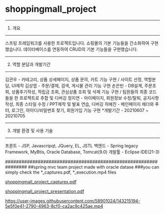 # shoppingmall_project

---------------------------------------------------------------
1. 개요
---------------------------------------------------------------
스프링 프레임워크를 사용한 프로젝트입니다. 쇼핑몰의 기본 기능들을 간소화하여 구현했습니다. 데이터베이스를 연동하여 CRUD의 기본 기능들을 구현했습니다.

---------------------------------------------------------------
2. 역할 분담과 개발기간
---------------------------------------------------------------
김관우 - 카테고리, 상품 상세페이지, 상품 문의, 카트 기능 구현 / 사이트 선정, 역할분담, UI제작
김상엽 - 주문/결제, 검색, 게시물 관리 기능 구현
손은빈 - DB설계, 주문조회, 상품후기작성, 적립금 조회, 관심상품 조회 및 삭제 기능 구현 / 팀원들의 최종 코드들을 한 프로젝트로 추합 및 디버깅
정지연 - 마이페이지, 회원정보 수정/탈퇴, 공지사항 작성, 최종 스타일 수정 / PPT제작 및 발표 연습, 디버깅
허예진 - 메인페이지 헤더와 푸터, 로그인, 아이디/비밀번호 찾기, 회원가입 기능 구현
*개발기간 - 20210607 ~ 20210705

---------------------------------------------------------------
3. 개발 환경 및 사용 기술
----------------------------------------------------------------
프론트 - JSP, Javascripqt, JQuery, EL, JSTL
백엔드 - Spring legacy Framework, MyBtis, Oracle Database, Tomcat(9.0)
개발툴 - Eclipse IDE(21-3)


################################################################
##spring mvc team project made with oracle datase 
###you can simply check the *_captures.pdf, *_execution.mp4 files

[shoppingmall_project_captures.pdf](https://github.com/thswlsqls/shoppingmall_project/files/7594562/shoppingmall_project_captures.pdf)

[shoppingmall_project_presentation.pdf](https://github.com/thswlsqls/shoppingmall_project/files/7594868/shoppingmall_project_presentation.pdf)

https://user-images.githubusercontent.com/58901024/143215194-5e5f0e41-2790-4963-8cf0-ca2ac9c425ae.mp4
